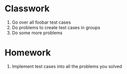 # Classwork

1. Go over all foobar test cases
1. Do problems to create test cases in groups
1. Do some more problems

# Homework

1. Implement test cases into all the problems you solved

